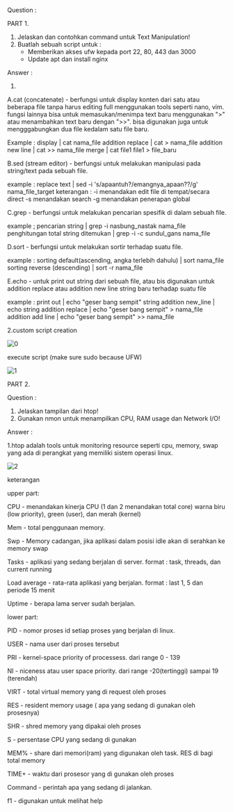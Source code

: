 Question :

PART 1.
1. Jelaskan dan contohkan command untuk Text Manipulation!
2. Buatlah sebuah script untuk :
    - Memberikan akses ufw kepada port 22, 80, 443 dan 3000
    - Update apt dan install nginx

Answer :

1.
A.cat (concatenate) - berfungsi untuk display konten dari satu atau beberapa file 
tanpa harus editing full menggunakan tools seperti nano, vim. fungsi lainnya bisa 
untuk memasukan/menimpa text baru menggunakan ">" atau menambahkan text baru dengan ">>".
bisa digunakan juga untuk mengggabungkan dua file kedalam satu file baru.

Example :
	display |  cat nama_file
	addition replace | cat > nama_file
	addition new line |  cat >> nama_file
	merge | cat file1 file1 > file_baru

B.sed (stream editor) - berfungsi untuk melakukan manipulasi pada string/text pada 
sebuah file.

example :
	replace text | sed -i 's/apaantuh?/emangnya_apaan??/g' nama_file_target
keterangan :
	 -i menandakan edit file di tempat/secara direct
	 -s menandakan search
	 -g menandakan penerapan global

C.grep - berfungsi untuk melakukan pencarian spesifik di dalam sebuah file.

example ;
	pencarian string | grep -i nasbung_nastak nama_file
	penghitungan total string ditemukan | grep -i -c sundul_gans nama_file

D.sort - berfungsi untuk melakukan sortir terhadap suatu file.

example : 
	sorting default(ascending, angka terlebih dahulu) | sort nama_file
	sorting reverse (descending) | sort -r nama_file

E.echo - untuk print out string dari sebuah file, atau bis digunakan untuk addition 
replace atau addition new line string baru terhadap suatu file

example : 
	print out | echo "geser bang sempit" string addition new_line | echo string 
	addition replace | echo "geser bang sempit" > nama_file
	addition add line | echo "geser bang sempit" >> nama_file

2.custom script creation

![0](https://user-images.githubusercontent.com/91004163/227274212-08b66322-33a3-47eb-a182-204848b640de.png)

execute script (make sure sudo because UFW)

![1](https://user-images.githubusercontent.com/91004163/227273943-4e1ff9f0-99ab-439d-88a0-5bc8525e121c.png)


PART 2.

Question : 

1. Jelaskan tampilan dari htop!
2. Gunakan nmon untuk menampilkan CPU, RAM usage dan Network I/O!

Answer :

1.htop adalah tools untuk monitoring resource seperti cpu, memory, swap yang ada di 
perangkat yang memiliki sistem operasi linux.

![2](https://user-images.githubusercontent.com/91004163/227282621-5601af1e-d562-47e6-91a8-0d3ad7e4111c.png)



keterangan

upper part:

CPU - menandakan kinerja CPU (1 dan 2 menandakan total core) warna biru 
(low priority), green (user), dan merah (kernel)

Mem - total penggunaan memory. 

Swp - Memory cadangan, jika aplikasi dalam posisi idle akan di serahkan ke 
memory swap 

Tasks - aplikasi yang sedang berjalan di server. format : task, threads, dan current 
running

Load average - rata-rata aplikasi yang berjalan. format : last 1, 5 dan periode 15 menit

Uptime - berapa lama server sudah berjalan. 

lower part:

PID - nomor proses id setiap proses yang berjalan di linux. 

USER - nama user dari proses tersebut

PRI - kernel-space priority of processess. dari range 0 - 139

NI - niceness atau user space priority. dari range -20(tertinggi) sampai 19 (terendah)

VIRT - total virtual memory yang di request oleh proses

RES - resident memory usage ( apa yang sedang di gunakan oleh prosesnya)

SHR - shred memory yang dipakai oleh proses

S - persentase CPU yang sedang di gunakan

MEM% - share dari memori(ram) yang digunakan oleh task. RES di bagi total memory

TIME+ - waktu dari prosesor yang di gunakan oleh proses

Command - perintah apa yang sedang di jalankan.

f1 - digunakan untuk melihat help

